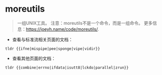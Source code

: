# moreutils

> 一组UNIX工具。
> 注意：moreutils不是一个命令，而是一组命令。
> 更多信息：<https://joeyh.name/code/moreutils/>.

- 查看与标准流相关页面的文档：

`tldr {{ifne|mispipe|pee|sponge|vipe|vidir}}`

- 查看其他页面的文档：

`tldr {{combine|errno|ifdata|isutt8|lckdo|parallel|zrun}}`
